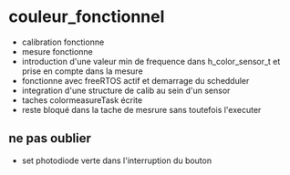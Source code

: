 # couleur_fonctionnel
- calibration fonctionne
- mesure fonctionne
- introduction d'une valeur min de frequence dans h_color_sensor_t et prise en compte dans la mesure
- fonctionne avec freeRTOS actif et demarrage du schedduler
- integration d'une structure de calib au sein d'un sensor
- taches colormeasureTask écrite
- reste bloqué dans la tache de mesrure sans toutefois l'executer 

## ne pas oublier 
- set photodiode verte dans l'interruption du bouton
